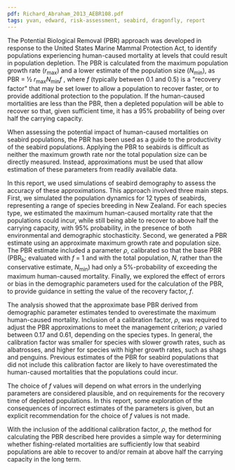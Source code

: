 ```yaml
---
pdf: Richard_Abraham_2013_AEBR108.pdf
tags: yvan, edward, risk-assessment, seabird, dragonfly, report
---
```

The Potential Biological Removal (PBR) approach was developed in response to the United States
Marine Mammal Protection Act, to identify populations experiencing human-caused mortality at levels
that could result in population depletion. The PBR is calculated from the maximum population growth
rate (*r*<sub>max</sub>) and a lower estimate of the population size (*N*<sub>min</sub>), as PBR = &#189; *r*<sub>max</sub>*N*<sub>min</sub>*f* , where *f* (typically
between 0.1 and 0.5) is a "recovery factor" that may be set lower to allow a population to recover faster, or
to provide additional protection to the population. If the human-caused mortalities are less than the PBR,
then a depleted population will be able to recover so that, given sufficient time, it has a 95% probability
of being over half the carrying capacity.

When assessing the potential impact of human-caused mortalities on seabird populations, the PBR has
been used as a guide to the productivity of the seabird populations. Applying the PBR to seabirds is
difficult as neither the maximum growth rate nor the total population size can be directly measured.
Instead, approximations must be used that allow estimation of these parameters from readily available
data.

In this report, we used simulations of seabird demography to assess the accuracy of these approximations.
This approach involved three main steps. First, we simulated the population dynamics for 12 types of
seabirds, representing a range of species breeding in New Zealand. For each species type, we estimated
the maximum human-caused mortality rate that the populations could incur, while still being able to
recover to above half the carrying capacity, with 95% probability, in the presence of both environmental
and demographic stochasticity. Second, we generated a PBR estimate using an approximate maximum
growth rate and population size. The PBR estimate included a parameter *&#961;*, calibrated so that the
base PBR (PBR<sub>b</sub>; evaluated with *f* = 1 and with the total population, *N*, rather than the conservative
estimate, *N*<sub>min</sub>) had only a 5%-probability of exceeding the maximum human-caused mortality. Finally,
we explored the effect of errors or bias in the demographic parameters used for the calculation of the
PBR, to provide guidance in setting the value of the recovery factor, *f*.

The analysis showed that the approximate base PBR derived from demographic parameter estimates
tended to overestimate the maximum human-caused mortality. Inclusion of a calibration factor, *&#961;*, was
required to adjust the PBR approximations to meet the management criterion; *&#961;* varied between 0.17
and 0.61, depending on the species types. In general, the calibration factor was smaller for species with
slower growth rates, such as albatrosses, and higher for species with higher growth rates, such as shags
and penguins. Previous estimates of the PBR for seabird populations that did not include this calibration
factor are likely to have overestimated the human-caused mortalities that the populations could incur.

The choice of *f* values will depend on what errors in the underlying parameters are considered plausible,
and on requirements for the recovery time of depleted populations. In this report, some exploration of
the consequences of incorrect estimates of the parameters is given, but an explicit recommendation for
the choice of *f* values is not made.

With the inclusion of the additional calibration factor, *&#961;*, the method for calculating the PBR described
here provides a simple way for determining whether fishing-related mortalities are sufficiently low that
seabird populations are able to recover to and/or remain at above half the carrying capacity in the long
term.
